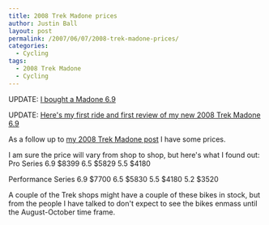 ```yaml
---
title: 2008 Trek Madone prices
author: Justin Ball
layout: post
permalink: /2007/06/07/2008-trek-madone-prices/
categories:
  - Cycling
tags:
  - 2008 Trek Madone
  - Cycling
---
```


UPDATE: [I bought a Madone 6.9][1]

 [1]: http://www.justinball.com/2008/04/18/bought-the-trek-madone-69/

UPDATE: [Here's my first ride and first review of my new 2008 Trek Madone 6.9][2]

 [2]: http://www.justinball.com/2008/04/29/first-real-ride-on-the-new-trek-madone-69/

As a follow up to [my 2008 Trek Madone post][3] I have some prices.

 [3]: http://www.justinball.com/2007/06/06/2008-trek-madone/

I am sure the price will vary from shop to shop, but here's what I found out:
Pro Series
6.9 $8399
6.5 $5829
5.5 $4180

Performance Series
6.9 $7700
6.5 $5830
5.5 $4180
5.2 $3520

A couple of the Trek shops might have a couple of these bikes in stock, but from the people I have talked to don't expect to see the bikes enmass until the August-October time frame.